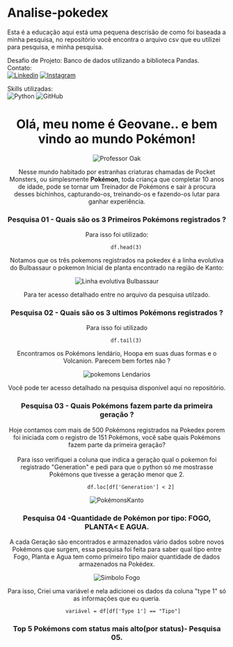 # Analise-pokedex</br>
Esta é a educação aqui está uma pequena descrisão de como foi baseada a minha pesquisa, no repositório você encontra o arquivo csv que eu utilizei para pesquisa, e minha pesquisa.</br>


Desafio de Projeto: Banco de dados utilizando a biblioteca Pandas.</br>
Contato:</br>
[![Linkedin](https://img.shields.io/badge/LinkedIn-0077B5?style=for-the-badge&logo=linkedin&logoColor=white)](https://www.linkedin.com/in/geovane-dos-santos-900b84221/)
[![Instagram](https://img.shields.io/badge/Instagram-E4405F?style=for-the-badge&logo=instagram&logoColor=white)](https://www.instagram.com/geovane.dos.santos/)

Skills utilizadas:</br>
![Python](https://img.shields.io/badge/Python-3776AB?style=for-the-badge&logo=python&logoColor=white)
![GitHub](https://img.shields.io/badge/GIT-E44C30?style=for-the-badge&logo=git&logoColor=white)

<div align="center">
  <h1>Olá, meu nome é Geovane.. e bem vindo ao mundo Pokémon!</h1>
  <div align= "center">
  <img src="https://user-images.githubusercontent.com/19601448/192146002-8c41d03d-dd42-48f9-b5af-f478fe1d083a.png" alt ="Professor Oak">
  <div>
  
 
<p>Nesse mundo habitado por estranhas criaturas chamadas de Pocket Monsters, ou simplesmente <strong>Pokémon</strong>, toda criança que completar 10 anos de idade, pode se tornar um Treinador de Pokémons e sair à procura desses bichinhos, capturando-os, treinando-os e fazendo-os lutar para ganhar experiência.</p>
  
 <p>
   
   
  ### Pesquisa 01 - Quais são os 3 Primeiros Pokémons registrados ?
  
 <p>Para isso foi utilizado:</P>
          
          df.head(3)
    
  <p>Notamos que os três pokemons registrados na pokedex é a linha evolutiva do Bulbassaur o pokemon Inicial de planta encontrado na região de Kanto:</p>
  
  <img src="https://user-images.githubusercontent.com/19601448/192339115-0404fc5e-e965-47d0-a765-32afa4b4b32f.png" alt = "Linha evolutiva Bulbassaur"/>
  
   
   Para ter acesso detalhado entre no arquivo da pesquisa utilzado.
  
  ### Pesquisa 02 -  Quais são os 3 ultimos Pokémons registrados ?
      
  <p> Para isso foi utilizado</p>
        
          df.tail(3)
          
   <p> Encontramos os Pokémons lendário, Hoopa em suas duas formas e o Volcanion. Parecem bem fortes não ?</p>
   
   <img src="https://user-images.githubusercontent.com/19601448/192654240-fa5d0235-86da-4cfc-82e7-f438527764f3.png" alt="pokemons Lendarios"/>
   
   Você pode ter acesso detalhado na pesquisa disponível aqui no repositório.
   
    
  ### Pesquisa 03 - Quais Pokémons fazem parte da primeira geração ?
  
  <p> Hoje contamos com mais de 500 Pokémons registrados na Pokedex porem foi iniciada com o registro de 151 Pokémons, você sabe quais Pokémons fazem parte da primeira geração?</br> </br> Para isso verifiquei a coluna que indica a geração qual o pokemon foi registrado "Generation" e pedi para que o python só me mostrasse Pokémons que tivesse a geração menor que 2. <p>
                        
             df.loc[df['Generation'] < 2]
             
   
   <img src="https://user-images.githubusercontent.com/19601448/192658591-d3612a15-e694-42ad-903e-4adacc2ce4eb.jpg" alt="PokémonsKanto"/>
    
  ### Pesquisa 04 -Quantidade de Pokémon por tipo: <b>FOGO</b>, <b>PLANTA<</b> E <b>AGUA</b>.
  
 <p> A cada Geração são encontrados e armazenados vário dados sobre novos Pokémons que surgem, essa pesquisa foi feita para saber qual tipo entre Fogo, Planta e Agua tem como primeiro tipo maior quantidade de dados armazenados na Pokédex.<p>
 
 <img src="https://user-images.githubusercontent.com/19601448/192660286-bac909e4-cf40-47a5-9fad-0376134f34a6.png" alt="Simbolo Fogo"/>
 
 <p>Para isso, Criei uma variável e nela adicionei os dados da coluna "type 1" só as informações que eu queria.<p>
        
        variável = df[df['Type 1'] == "Tipo"]
    
  ### Top 5 Pokémons com status mais alto(por status)- Pesquisa 05.
    
<div>

